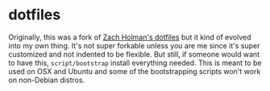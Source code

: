 # dotfiles

Originally, this was a fork of [Zach Holman's dotfiles](https://github.com/holman/dotfiles) but it kind of evolved into my own thing. It's not super forkable unless you are me since it's super customized and not indented to be flexible. But still, if someone would want to have this, `script/bootstrap` install everything needed. This is meant to be used on OSX and Ubuntu and some of the bootstrapping scripts won't work on non-Debian distros.



